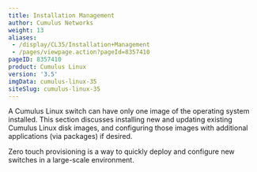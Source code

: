 ```yaml
---
title: Installation Management
author: Cumulus Networks
weight: 13
aliases:
 - /display/CL35/Installation+Management
 - /pages/viewpage.action?pageId=8357410
pageID: 8357410
product: Cumulus Linux
version: '3.5'
imgData: cumulus-linux-35
siteSlug: cumulus-linux-35
---
```

A Cumulus Linux switch can have only one image of the operating system
installed. This section discusses installing new and updating existing
Cumulus Linux disk images, and configuring those images with additional
applications (via packages) if desired.

Zero touch provisioning is a way to quickly deploy and configure new
switches in a large-scale environment.

<article id="html-search-results" class="ht-content" style="display: none;">

</article>

<footer id="ht-footer">

</footer>
